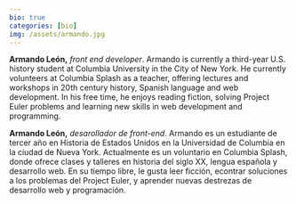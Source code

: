 ```yaml
---
bio: true
categories: [bio]
img: /assets/armando.jpg
---
```

**Armando León,** *front end developer*. Armando is currently a third-year U.S. history student at Columbia University in the City of New York. He currently volunteers at Columbia Splash as a teacher, offering lectures and workshops in 20th century history, Spanish language and web development. In his free time, he enjoys reading fiction, solving Project Euler problems and learning new skills in web development and programming. 

**Armando León,** *desarollador de front-end*. Armando es un estudiante de tercer año en Historia de Estados Unidos en la Universidad de Columbia en la ciudad de Nueva York. Actualmente es un voluntario en Columbia Splash, donde ofrece clases y talleres en historia del siglo XX, lengua española y desarrollo web. En su tiempo libre, le gusta leer ficción, econtrar soluciones a los problemas del Project Euler, y aprender nuevas destrezas de desarrollo web y programación. 
